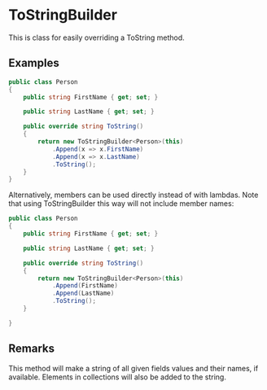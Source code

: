 # ToStringBuilder

This is class for easily overriding a ToString method.

## Examples

```C#
public class Person
{
    public string FirstName { get; set; }

    public string LastName { get; set; }

    public override string ToString()
    {
        return new ToStringBuilder<Person>(this)
            .Append(x => x.FirstName)
            .Append(x => x.LastName)
            .ToString();
    }
}
```

Alternatively, members can be used directly instead of with lambdas. Note that using ToStringBuilder this way will not include member names:

```C#
public class Person
{
    public string FirstName { get; set; }

    public string LastName { get; set; }

    public override string ToString()
    {
        return new ToStringBuilder<Person>(this)
            .Append(FirstName)
            .Append(LastName)
            .ToString();
    }

}
```

## Remarks

This method will make a string of all given fields values and their names, if available. Elements in collections will also be added to the string.
